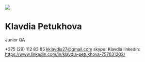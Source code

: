 
![](https://content.screencast.com/users/kklavdia27/folders/Default/media/e558da5e-23aa-420d-b910-8c7316a9f486/Screenshot_7.jpg)
# Klavdia Petukhova
Junior QA 


+375 (29) 112 83 85
kklavdia27@gmail.com
skype: Klavdia
linkedin: https://www.linkedin.com/in/klavdia-petukhova-757031202/  
